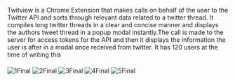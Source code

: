 
Twitview is a Chrome Extension that makes calls on behalf of the user to the Twitter API and sorts through relevant data related to a twitter thread. It compiles long twitter threads in a clear and concise manner and displays the authors tweet thread in a popup modal instantly.The call is made to the server for access tokens for the API and then it displays the information the user is after in a modal once received from twitter. It has 120 users at the time of writing this

####
![1Final](https://user-images.githubusercontent.com/60879777/94386772-c610be00-018b-11eb-8351-dff1aaefa639.png)
![2Final](https://user-images.githubusercontent.com/60879777/94386781-ca3cdb80-018b-11eb-8df3-64ebdb1ba39f.png)
![3Final](https://user-images.githubusercontent.com/60879777/94386783-cad57200-018b-11eb-87ba-4d06a7aef427.png)
![4Final](https://user-images.githubusercontent.com/60879777/94386785-cc069f00-018b-11eb-9e4a-2769af3fcdd2.png)
![5Final](https://user-images.githubusercontent.com/60879777/94386786-cc9f3580-018b-11eb-9557-a774db531ca3.png)
